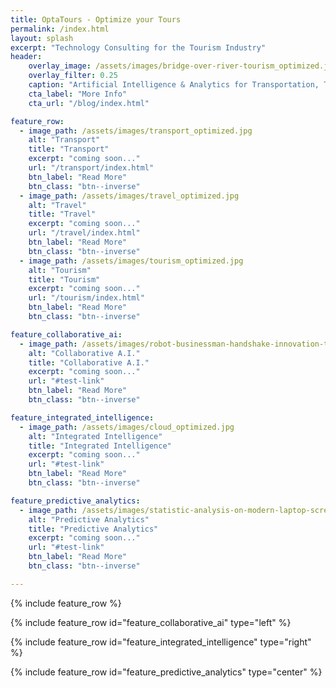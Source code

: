 ```yaml
---
title: OptaTours - Optimize your Tours
permalink: /index.html
layout: splash
excerpt: "Technology Consulting for the Tourism Industry"
header:
    overlay_image: /assets/images/bridge-over-river-tourism_optimized.jpg
    overlay_filter: 0.25
    caption: "Artificial Intelligence & Analytics for Transportation, Travel, and Tourism"
    cta_label: "More Info"
    cta_url: "/blog/index.html"

feature_row:
  - image_path: /assets/images/transport_optimized.jpg
    alt: "Transport"
    title: "Transport"
    excerpt: "coming soon..."
    url: "/transport/index.html"
    btn_label: "Read More"
    btn_class: "btn--inverse"
  - image_path: /assets/images/travel_optimized.jpg
    alt: "Travel"
    title: "Travel"
    excerpt: "coming soon..."
    url: "/travel/index.html"
    btn_label: "Read More"
    btn_class: "btn--inverse"
  - image_path: /assets/images/tourism_optimized.jpg
    alt: "Tourism"
    title: "Tourism"
    excerpt: "coming soon..."
    url: "/tourism/index.html"
    btn_label: "Read More"
    btn_class: "btn--inverse"

feature_collaborative_ai:
  - image_path: /assets/images/robot-businessman-handshake-innovation-technology_optimized.jpg
    alt: "Collaborative A.I."
    title: "Collaborative A.I."
    excerpt: "coming soon..."
    url: "#test-link"
    btn_label: "Read More"
    btn_class: "btn--inverse"

feature_integrated_intelligence:
  - image_path: /assets/images/cloud_optimized.jpg
    alt: "Integrated Intelligence"
    title: "Integrated Intelligence"
    excerpt: "coming soon..."
    url: "#test-link"
    btn_label: "Read More"
    btn_class: "btn--inverse"

feature_predictive_analytics:
  - image_path: /assets/images/statistic-analysis-on-modern-laptop-screen_optimized.jpg
    alt: "Predictive Analytics"
    title: "Predictive Analytics"
    excerpt: "coming soon..."
    url: "#test-link"
    btn_label: "Read More"
    btn_class: "btn--inverse"

---
```



{% include feature_row %}

{% include feature_row id="feature_collaborative_ai" type="left" %}

{% include feature_row id="feature_integrated_intelligence" type="right" %}

{% include feature_row id="feature_predictive_analytics" type="center" %}